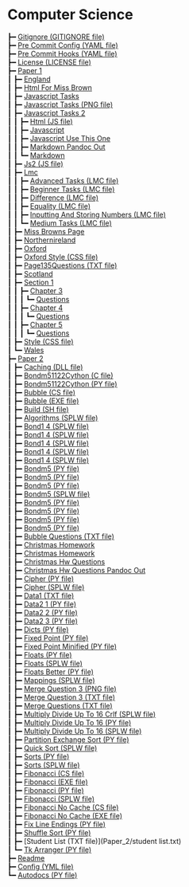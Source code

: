 # Computer Science

┣━ [Gitignore (GITIGNORE file)](.gitignore)  
┣━ [Pre Commit Config (YAML file)](.pre-commit-config.yaml)  
┣━ [Pre Commit Hooks (YAML file)](.pre-commit-hooks.yaml)  
┣━ [License (LICENSE file)](LICENSE)  
┣━ [Paper 1](Paper_1/index.html)  
┃  ┣━ [England](Paper_1/england.html)  
┃  ┣━ [Html For Miss Brown](Paper_1/html_for_miss_brown.html)  
┃  ┣━ [Javascript Tasks](Paper_1/javascript_tasks.html)  
┃  ┣━ [Javascript Tasks (PNG file)](Paper_1/javascript_tasks.png)  
┃  ┣━ [Javascript Tasks 2](Paper_1/javascript_tasks_2/index.html)  
┃  ┃  ┣━ [Html (JS file)](Paper_1/javascript_tasks_2/html.js)  
┃  ┃  ┣━ [Javascript](Paper_1/javascript_tasks_2/javascript.html)  
┃  ┃  ┣━ [Javascript Use This One](Paper_1/javascript_tasks_2/javascript_USE_THIS_ONE.html)  
┃  ┃  ┣━ [Markdown Pandoc Out](Paper_1/javascript_tasks_2/markdown-pandoc-out.html)  
┃  ┃  ┗━ [Markdown](Paper_1/javascript_tasks_2/markdown.html)  
┃  ┣━ [Js2 (JS file)](Paper_1/js2.js)  
┃  ┣━ [Lmc](Paper_1/lmc/index.html)  
┃  ┃  ┣━ [Advanced Tasks (LMC file)](Paper_1/lmc/advanced_tasks.lmc)  
┃  ┃  ┣━ [Beginner Tasks (LMC file)](Paper_1/lmc/beginner_tasks.lmc)  
┃  ┃  ┣━ [Difference (LMC file)](Paper_1/lmc/difference.lmc)  
┃  ┃  ┣━ [Equality (LMC file)](Paper_1/lmc/equality.lmc)  
┃  ┃  ┣━ [Inputting And Storing Numbers (LMC file)](Paper_1/lmc/inputting_and_storing_numbers.lmc)  
┃  ┃  ┗━ [Medium Tasks (LMC file)](Paper_1/lmc/medium_tasks.lmc)  
┃  ┣━ [Miss Browns Page](Paper_1/miss_browns_page.html)  
┃  ┣━ [Northernireland](Paper_1/northernIreland.html)  
┃  ┣━ [Oxford](Paper_1/oxford.html)  
┃  ┣━ [Oxford Style (CSS file)](Paper_1/oxford_style.css)  
┃  ┣━ [Page135Questions (TXT file)](Paper_1/page135questions.txt)  
┃  ┣━ [Scotland](Paper_1/scotland.html)  
┃  ┣━ [Section 1](Paper_1/section_1/index.html)  
┃  ┃  ┣━ [Chapter 3](Paper_1/section_1/chapter_3/index.html)  
┃  ┃  ┃  ┗━ [Questions](Paper_1/section_1/chapter_3/questions.html)  
┃  ┃  ┣━ [Chapter 4](Paper_1/section_1/chapter_4/index.html)  
┃  ┃  ┃  ┗━ [Questions](Paper_1/section_1/chapter_4/questions.html)  
┃  ┃  ┣━ [Chapter 5](Paper_1/section_1/chapter_5/index.html)  
┃  ┃  ┃  ┗━ [Questions](Paper_1/section_1/chapter_5/questions.html)  
┃  ┣━ [Style (CSS file)](Paper_1/style.css)  
┃  ┗━ [Wales](Paper_1/wales.html)  
┣━ [Paper 2](Paper_2/index.html)  
┃  ┣━ [Caching (DLL file)](Paper_2/Caching.dll)  
┃  ┣━ [Bondm51122Cython (C file)](Paper_2/bondm51122cython.c)  
┃  ┣━ [Bondm51122Cython (PY file)](Paper_2/bondm51122cython.py)  
┃  ┣━ [Bubble (CS file)](Paper_2/bubble.cs)  
┃  ┣━ [Bubble (EXE file)](Paper_2/bubble.exe)  
┃  ┣━ [Build (SH file)](Paper_2/build.sh)  
┃  ┣━ [Algorithms (SPLW file)](Paper_2/colliert_algorithms.splw)  
┃  ┣━ [Bond1 4 (SPLW file)](Paper_2/colliert_bond1-4.1.2-1.splw)  
┃  ┣━ [Bond1 4 (SPLW file)](Paper_2/colliert_bond1-4.1.2-2.splw)  
┃  ┣━ [Bond1 4 (SPLW file)](Paper_2/colliert_bond1-4.1.2-3.splw)  
┃  ┣━ [Bond1 4 (SPLW file)](Paper_2/colliert_bond1-4.1.2-4.splw)  
┃  ┣━ [Bond1 4 (SPLW file)](Paper_2/colliert_bond1-4.1.2-5.splw)  
┃  ┣━ [Bondm5 (PY file)](Paper_2/colliert_bondm5.1.1-1.py)  
┃  ┣━ [Bondm5 (PY file)](Paper_2/colliert_bondm5.1.1-1_v2.py)  
┃  ┣━ [Bondm5 (PY file)](Paper_2/colliert_bondm5.1.1-2.py)  
┃  ┣━ [Bondm5 (SPLW file)](Paper_2/colliert_bondm5.1.1-2.splw)  
┃  ┣━ [Bondm5 (PY file)](Paper_2/colliert_bondm5.1.1-2_v2.py)  
┃  ┣━ [Bondm5 (PY file)](Paper_2/colliert_bondm5.1.3-1.py)  
┃  ┣━ [Bondm5 (PY file)](Paper_2/colliert_bondm5.1.5-1.py)  
┃  ┣━ [Bondm5 (PY file)](Paper_2/colliert_bondm5.1.5-2.py)  
┃  ┣━ [Bubble Questions (TXT file)](Paper_2/colliert_bubble_questions.txt)  
┃  ┣━ [Christmas Homework](Paper_2/colliert_christmas_homework.html)  
┃  ┣━ [Christmas Homework](Paper_2/colliert_christmas_homework.html)  
┃  ┣━ [Christmas Hw Questions](Paper_2/colliert_christmas_hw_questions.html)  
┃  ┣━ [Christmas Hw Questions Pandoc Out](Paper_2/colliert_christmas_hw_questions_pandoc_out.html)  
┃  ┣━ [Cipher (PY file)](Paper_2/colliert_cipher.py)  
┃  ┣━ [Cipher (SPLW file)](Paper_2/colliert_cipher.splw)  
┃  ┣━ [Data1 (TXT file)](Paper_2/colliert_data1.txt)  
┃  ┣━ [Data2 1 (PY file)](Paper_2/colliert_data2-1.py)  
┃  ┣━ [Data2 2 (PY file)](Paper_2/colliert_data2-2.py)  
┃  ┣━ [Data2 3 (PY file)](Paper_2/colliert_data2-3.py)  
┃  ┣━ [Dicts (PY file)](Paper_2/colliert_dicts.py)  
┃  ┣━ [Fixed Point (PY file)](Paper_2/colliert_fixed-point.py)  
┃  ┣━ [Fixed Point Minified (PY file)](Paper_2/colliert_fixed-point_minified.py)  
┃  ┣━ [Floats (PY file)](Paper_2/colliert_floats.py)  
┃  ┣━ [Floats (SPLW file)](Paper_2/colliert_floats.splw)  
┃  ┣━ [Floats Better (PY file)](Paper_2/colliert_floats_better.py)  
┃  ┣━ [Mappings (SPLW file)](Paper_2/colliert_mappings.splw)  
┃  ┣━ [Merge Question 3 (PNG file)](Paper_2/colliert_merge_question_3.png)  
┃  ┣━ [Merge Question 3 (TXT file)](Paper_2/colliert_merge_question_3.txt)  
┃  ┣━ [Merge Questions (TXT file)](Paper_2/colliert_merge_questions.txt)  
┃  ┣━ [Multiply Divide Up To 16 Crlf (SPLW file)](Paper_2/colliert_multiply_divide_up_to_16-crlf.splw)  
┃  ┣━ [Multiply Divide Up To 16 (PY file)](Paper_2/colliert_multiply_divide_up_to_16.py)  
┃  ┣━ [Multiply Divide Up To 16 (SPLW file)](Paper_2/colliert_multiply_divide_up_to_16.splw)  
┃  ┣━ [Partition Exchange Sort (PY file)](Paper_2/colliert_partition_exchange_sort.py)  
┃  ┣━ [Quick Sort (SPLW file)](Paper_2/colliert_quick_sort.splw)  
┃  ┣━ [Sorts (PY file)](Paper_2/colliert_sorts.py)  
┃  ┣━ [Sorts (SPLW file)](Paper_2/colliert_sorts.splw)  
┃  ┣━ [Fibonacci (CS file)](Paper_2/fibonacci.cs)  
┃  ┣━ [Fibonacci (EXE file)](Paper_2/fibonacci.exe)  
┃  ┣━ [Fibonacci (PY file)](Paper_2/fibonacci.py)  
┃  ┣━ [Fibonacci (SPLW file)](Paper_2/fibonacci.splw)  
┃  ┣━ [Fibonacci No Cache (CS file)](Paper_2/fibonacci_no_cache.cs)  
┃  ┣━ [Fibonacci No Cache (EXE file)](Paper_2/fibonacci_no_cache.exe)  
┃  ┣━ [Fix Line Endings (PY file)](Paper_2/fix_line_endings.py)  
┃  ┣━ [Shuffle Sort (PY file)](Paper_2/shuffle_sort.py)  
┃  ┣━ [Student List (TXT file)](Paper_2/student list.txt)  
┃  ┗━ [Tk Arranger (PY file)](Paper_2/tk_arranger.py)  
┣━ [Readme](README.html)  
┣━ [Config (YML file)](_config.yml)  
┗━ [Autodocs (PY file)](autodocs.py)